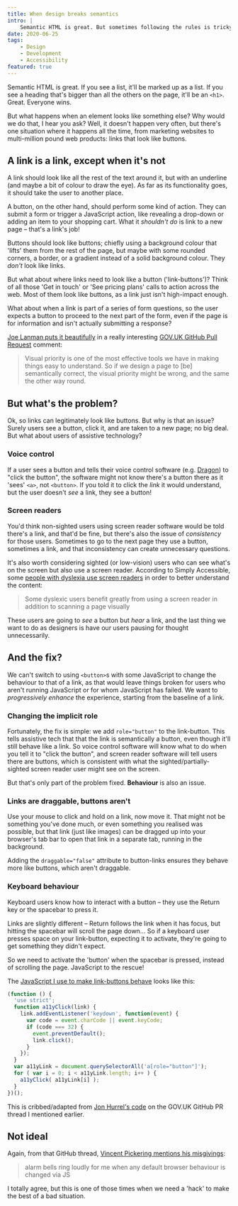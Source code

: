 ```yaml
---
title: When design breaks semantics
intro: |
    Semantic HTML is great. But sometimes following the rules is tricky. Grab a cuppa and let me tell you a story about links that look like buttons.
date: 2020-06-25
tags:
    - Design
    - Development
    - Accessibility
featured: true
---
```


Semantic HTML is great. If you see a list, it'll be marked up as a list. If you see a heading that's bigger than all the others on the page, it'll be an `<h1>`. Great. Everyone wins.

But what happens when an element looks like something else? Why would we do that, I hear you ask? Well, it doesn't happen very often, but there's one situation where it happens all the time, from marketing websites to multi-million pound web products: links that look like buttons.


## A link is a link, except when it's not

A link should look like all the rest of the text around it, but with an underline (and maybe a bit of colour to draw the eye). As far as its functionality goes, it should take the user to another place.

A button, on the other hand, should perform some kind of action. They can submit a form or trigger a JavaScript action, like revealing a drop-down or adding an item to your shopping cart. What it *shouldn't do* is link to a new page – that's a link's job!

Buttons should look like buttons; chiefly using a background colour that 'lifts' them from the rest of the page, but maybe with some rounded corners, a border, or a gradient instead of a solid background colour. They *don't* look like links.

But what about where links need to look like a button ('link-buttons')? Think of all those 'Get in touch' or 'See pricing plans' calls to action across the web. Most of them look like buttons, as a link just isn't high-impact enough.

What about when a link is part of a series of form questions, so the user expects a button to proceed to the next part of the form, even if the page is for information and isn't actually submitting a response?

[Joe Lanman puts it beautifully](https://github.com/alphagov/govuk_elements/pull/272#issuecomment-233173213) in a really interesting [GOV.UK GitHub Pull Request](https://github.com/alphagov/govuk_elements/pull/272) comment:

> Visual priority is one of the most effective tools we have in making things easy to understand. So if we design a page to [be] semantically correct, the visual priority might be wrong, and the same the other way round.


## But what's the problem?

Ok, so links can legitimately look like buttons. But why is that an issue? Surely users see a button, click it, and are taken to a new page; no big deal. But what about users of assistive technology?

### Voice control

If a user sees a button and tells their voice control software (e.g. [Dragon](https://www.nuance.com/dragon.html)) to "click the button", the software might not know there's a button there as it 'sees' `<a>`, not `<button>`. If you told it to click the *link* it would understand, but the user doesn't *see* a link, they see a button!

### Screen readers

You'd think non-sighted users using screen reader software would be told there's a link, and that'd be fine, but there's also the issue of *consistency* for those users. Sometimes to go to the next page they use a button, sometimes a link, and that inconsistency can create unnecessary questions.

It's also worth considering sighted (or low-vision) users who can see what's on the screen but also use a screen reader. According to Simply Accessible, some [people with dyslexia use screen readers](//simplyaccessible.com/article/user-needs-dyslexia/) in order to better understand the content:

> Some dyslexic users benefit greatly from using a screen reader in addition to scanning a page visually

These users are going to *see* a button but *hear* a link, and the last thing we want to do as designers is have our users pausing for thought unnecessarily.


## And the fix?

We can't switch to using `<button>`s with some JavaScript to change the behaviour to that of a link, as that would leave things broken for users who aren't running JavaScript or for whom JavaScript has failed. We want to *progressively enhance* the experience, starting from the baseline of a link.

### Changing the implicit role

Fortunately, the fix is simple: we add `role="button"` to the link-button. This tells assistive tech that that the link is semantically a button, even though it'll still behave like a link. So voice control software will know what to do when you tell it to "click the button", and screen reader software will tell users there are buttons, which is consistent with what the sighted/partially-sighted screen reader user might see on the screen.

But that's only part of the problem fixed. **Behaviour** is also an issue.

### Links are draggable, buttons aren't

Use your mouse to click and hold on a link, now move it. That might not be something you've done much, or even something you realised was possible, but that link (just like images) can be dragged up into your browser's tab bar to open that link in a separate tab, running in the background.

Adding the `draggable="false"` attribute to button-links ensures they behave more like buttons, which aren't draggable.

### Keyboard behaviour

Keyboard users know how to interact with a button – they use the Return key or the spacebar to press it.

Links are slightly different – Return follows the link when it has focus, but hitting the spacebar will scroll the page down… So if a keyboard user presses space on your link-button, expecting it to activate, they're going to get something they didn't expect.

So we need to activate the 'button' when the spacebar is pressed, instead of scrolling the page. JavaScript to the rescue!

The [JavaScript I use to make link-buttons behave](https://github.com/tempertemper/tempertemper.net/blob/develop/src/js/link-buttons.js) looks like this:


```js
(function () {
  'use strict';
  function a11yClick(link) {
    link.addEventListener('keydown', function(event) {
      var code = event.charCode || event.keyCode;
      if (code === 32) {
        event.preventDefault();
        link.click();
      }
    });
  }
  var a11yLink = document.querySelectorAll('a[role="button"]');
  for ( var i = 0; i < a11yLink.length; i++ ) {
    a11yClick( a11yLink[i] );
  }
})();
```

This is cribbed/adapted from [Jon Hurrel's code](https://github.com/alphagov/govuk_elements/pull/272#issuecomment-234202285) on the GOV.UK GitHub PR thread I mentioned earlier.


## Not ideal

Again, from that GitHub thread, [Vincent Pickering mentions his misgivings](https://github.com/alphagov/govuk_elements/pull/272#issuecomment-234218842):

> alarm bells ring loudly for me when any default browser behaviour is changed via JS

I totally agree, but this is one of those times when we need a 'hack' to make the best of a bad situation.
